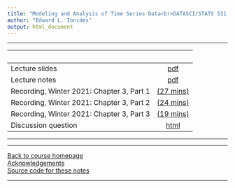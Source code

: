 ```yaml
---
title: "Modeling and Analysis of Time Series Data<br>DATASCI/STATS 531.<br>Chapter 3: Stationarity, white noise, and some basic time series models"
author: "Edward L. Ionides"
output: html_document
---
```


----------------------

| &nbsp;          | &nbsp;               |
|:----------------|:--------------------:|
| Lecture slides  | [pdf](slides.pdf) |
| Lecture notes   | [pdf](notes.pdf) |
| Recording, Winter 2021: Chapter 3, Part 1  | [(27 mins)](https://youtu.be/tLCAJ74cvnA) |
| Recording, Winter 2021: Chapter 3, Part 2  | [(24 mins)](https://youtu.be/HSWLJnLbCC0) |
| Recording, Winter 2021: Chapter 3, Part 3  | [(19 mins)](https://youtu.be/rU8MnB6zAvM) |
| Discussion question | [html](discussion.html) 
----------------------

<!--
| Annotated slides | [pdf](slides-annotated.pdf) |
-->

----------------------

[Back to course homepage](../index.html)  
[Acknowledgements](../acknowledge.html)  
[Source code for these notes](http://github.com/ionides/531w24/tree/master/03/)


----------------------
